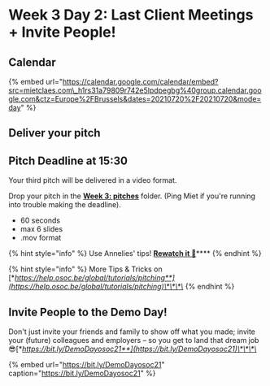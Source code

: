 # Week 3 Day 2: Last Client Meetings + Invite People!

## Calendar

{% embed url="https://calendar.google.com/calendar/embed?src=mietclaes.com\_h1rs31a79809r742e5lpdpegbg%40group.calendar.google.com&ctz=Europe%2FBrussels&dates=20210720%2F20210720&mode=day" %}

## Deliver your pitch





## Pitch Deadline at 15:30

Your third pitch will be delivered in a video format.

Drop your pitch in the [**Week 3: pitches**](https://drive.google.com/drive/folders/1sorRG5n-Zbvg7wNk_oKEFzcc0ieCokf8?usp=sharing) folder. \(Ping Miet if you're running into trouble making the deadline\).

* 60 seconds
* max 6 slides
* .mov format

{% hint style="info" %}
Use Annelies' tips! [**Rewatch it 🥳**](../../workshops-and-talks.md#how-to-pro-pitch-with-less-by-annelies)\*\*\*\*
{% endhint %}

{% hint style="info" %}
More Tips & Tricks on [**https://help.osoc.be/global/tutorials/pitching**](https://help.osoc.be/global/tutorials/pitching)\*\*\*\*
{% endhint %}

## Invite People to the Demo Day!

Don't just invite your friends and family to show off what you made; invite your \(future\) colleagues and employers – so you get to land that dream job 😎[**https://bit.ly/DemoDayosoc21**](https://bit.ly/DemoDayosoc21)\*\*\*\*

{% embed url="https://bit.ly/DemoDayosoc21" caption="https://bit.ly/DemoDayosoc21" %}

